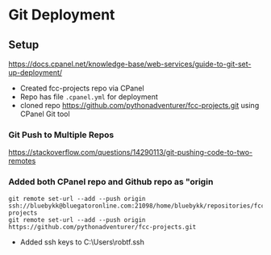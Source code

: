 
# Git Deployment

## Setup
https://docs.cpanel.net/knowledge-base/web-services/guide-to-git-set-up-deployment/

- Created fcc-projects repo via CPanel
- Repo has file ``.cpanel.yml`` for deployment
- cloned repo https://github.com/pythonadventurer/fcc-projects.git using CPanel Git tool

### Git Push to Multiple Repos
https://stackoverflow.com/questions/14290113/git-pushing-code-to-two-remotes


### Added both CPanel repo and Github repo as "origin
```
git remote set-url --add --push origin ssh://bluebykk@bluegatoronline.com:21098/home/bluebykk/repositories/fcc-projects        
git remote set-url --add --push origin https://github.com/pythonadventurer/fcc-projects.git
```

- Added ssh keys to C:\Users\robtf\.ssh


